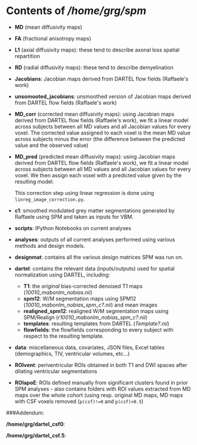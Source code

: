# Contents of _/home/grg/spm_

* **MD** (mean diffusivity maps)
* **FA** (fractional anisotropy maps)
* **L1** (axial diffusivity maps): these tend to describe axonal loss spatial repartition
* **RD** (radial diffusivity maps): these tend to describe demyelination
* **Jacobians**: Jacobian maps derived from DARTEL flow fields (Raffaele's work)
* **unsomooted_jacobians**: unsmoothed version of Jacobian maps derived from
  DARTEL flow fields (Raffaele's work)
* **MD_corr** (corrected mean diffusivity maps): using Jacobian maps derived
  from DARTEL flow fields (Raffaele's work), we fit a linear model across subjects
  between all MD values and all Jacobian values for every voxel. The corrected
  value assigned to each voxel is the mean MD value across subjects minus the
  error (the difference between the predicted value and the observed value)

* **MD_pred** (predicted mean diffusivity maps): using Jacobian maps derived
  from DARTEL flow fields (Raffaele's work), we fit a linear model across subjects
  between all MD values and all Jacobian values for every voxel. We then assign
  each voxel with a predicted value given by the resulting model.

  This correction step using linear regression is done using
  `linreg_image_correction.py`.

* **c1**: smoothed modulated grey matter segmentations generated by Raffaele using SPM and
  taken as inputs for VBM.

* **scripts**: IPython Notebooks on current analyses
* **analyses**: outputs of all current analyses performed using various methods
  and design models.

* **designmat**: contains all the various design matrices SPM was run on.
* **dartel**: contains the relevant data (inputs/outputs) used for spatial
  normalization using DARTEL, including:
    - **T1**: the _original_ bias-corrected denoised T1 maps (_10010_mabonlm_nobias.nii_)
    - **spm12**: W/M segmentation maps using SPM12 (_10010_mabonlm_nobias_spm_c?.nii_)
      and mean images
    - **realigned_spm12**: realigned W/M segmentation maps using SPM/Realign (_r10010_mabonlm_nobias_spm_c?.nii_)
    - **templates**: resulting templates from DARTEL (_Template?.nii_)
    - **flowfields**: the flowfields corresponding to every subject with respect
      to the resulting template.
* **data**: miscellaneous data, covariates, JSON files, Excel tables (demographics,
    TIV, ventricular volumes, etc...)
* **ROIvent**: periventricular ROIs obtained in both T1 and DWI spaces
    after dilating ventricular segmentations
* **ROIapoE**: ROIs defined manually from significant clusters found in prior SPM
    analyses - also contains folders with ROI values extracted from MD maps over
    the whole cohort (using resp. original MD maps, MD maps with CSF voxels
      removed (`p(csf)!=0` and `p(csf)>0.5`)

###Addendum:

**/home/grg/dartel_csf0**:

**/home/grg/dartel_csf.5**:
